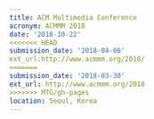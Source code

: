 ```yaml
---
title: ACM Multimedia Conference
acronym: ACMMM 2018
date: '2018-10-22'
<<<<<<< HEAD
submission_date: '2018-04-08'
ext_url:http://www.acmmm.org/2018/
=======
submission_date: '2018-03-30'
ext_url: http://www.acmmm.org/2018
>>>>>>> MTG/gh-pages
location: Seoul, Korea
---
```

